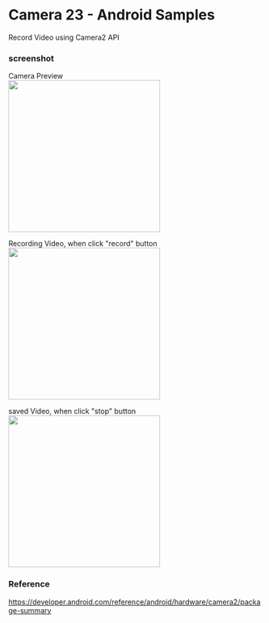 Camera 23 - Android Samples
===============

Record Video  using  Camera2 API <br/>

### screenshot <br/>
Camera Preview <br/>
<image src="https://raw.githubusercontent.com/ohwada/Android_Samples/master/Camera23/screenshot/carema23_preview.png" width="300" /><br/>

Recording Video, when click "record" button <br/>
<image src="https://raw.githubusercontent.com/ohwada/Android_Samples/master/Camera23/screenshot/camera23_recording.png" width="300" /><br/>

saved Video, when click "stop" button <br/>
<image src="https://raw.githubusercontent.com/ohwada/Android_Samples/master/Camera23/screenshot/camera23_saved.png" width="300" /><br/>

### Reference <br/>
https://developer.android.com/reference/android/hardware/camera2/package-summary
